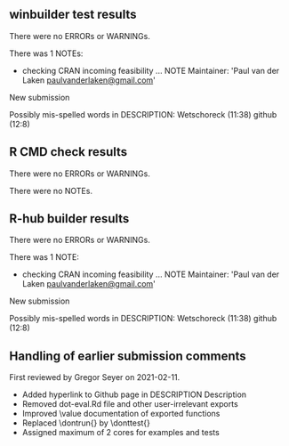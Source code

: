 ## winbuilder test results
There were no ERRORs or WARNINGs. 

There was 1 NOTEs:

* checking CRAN incoming feasibility ... NOTE
Maintainer: 'Paul van der Laken <paulvanderlaken@gmail.com>'

New submission

Possibly mis-spelled words in DESCRIPTION:
  Wetschoreck (11:38)
  github (12:8)


## R CMD check results
There were no ERRORs or WARNINGs. 

There were no NOTEs.



## R-hub builder results
There were no ERRORs or WARNINGs. 

There was 1 NOTE:

* checking CRAN incoming feasibility ... NOTE
Maintainer: 'Paul van der Laken <paulvanderlaken@gmail.com>'

New submission

Possibly mis-spelled words in DESCRIPTION:
  Wetschoreck (11:38)
  github (12:8)



## Handling of earlier submission comments

First reviewed by Gregor Seyer on 2021-02-11.

* Added hyperlink to Github page in DESCRIPTION Description
* Removed dot-eval.Rd file and other user-irrelevant exports
* Improved \value documentation of exported functions
* Replaced \dontrun{} by \donttest{}
* Assigned maximum of 2 cores for examples and tests


